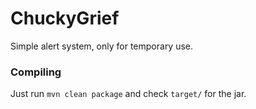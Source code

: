 # ChuckyGrief
Simple alert system, only for temporary use.

### Compiling
Just run `mvn clean package` and check `target/` for the jar.
